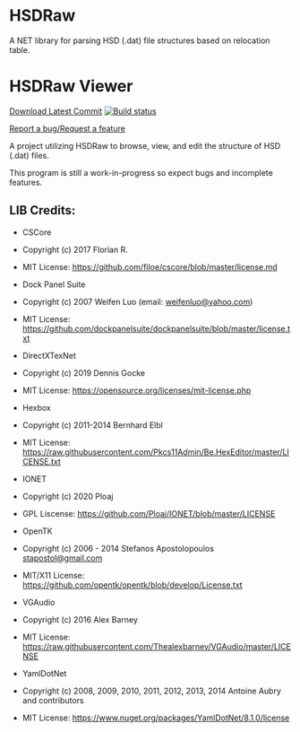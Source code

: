 # HSDRaw
A NET library for parsing HSD (.dat) file structures based on relocation table.

# HSDRaw Viewer 
[Download Latest Commit](https://github.com/Ploaj/HSDLib/releases) [![Build status](https://ci.appveyor.com/api/projects/status/s4e3eoajq9et9hen?svg=true)](https://ci.appveyor.com/project/Ploaj/hsdlib) 

[Report a bug/Request a feature](https://github.com/Ploaj/HSDLib/issues)

A project utilizing HSDRaw to browse, view, and edit the structure of HSD (.dat) files.

This program is still a work-in-progress so expect bugs and incomplete features.


## LIB Credits:

* CSCore
* Copyright (c) 2017 Florian R.
* MIT License: https://github.com/filoe/cscore/blob/master/license.md


* Dock Panel Suite
* Copyright (c) 2007 Weifen Luo (email: weifenluo@yahoo.com)
* MIT License: https://github.com/dockpanelsuite/dockpanelsuite/blob/master/license.txt


* DirectXTexNet
* Copyright (c) 2019 Dennis Gocke
* MIT License: https://opensource.org/licenses/mit-license.php


* Hexbox
* Copyright (c) 2011-2014 Bernhard Elbl
* MIT License: https://raw.githubusercontent.com/Pkcs11Admin/Be.HexEditor/master/LICENSE.txt


* IONET
* Copyright (c) 2020 Ploaj
* GPL Liscense: https://github.com/Ploaj/IONET/blob/master/LICENSE


* OpenTK
* Copyright (c) 2006 - 2014 Stefanos Apostolopoulos stapostol@gmail.com
* MIT/X11 License: https://github.com/opentk/opentk/blob/develop/License.txt


* VGAudio
* Copyright (c) 2016 Alex Barney
* MIT License: https://raw.githubusercontent.com/Thealexbarney/VGAudio/master/LICENSE


* YamlDotNet
* Copyright (c) 2008, 2009, 2010, 2011, 2012, 2013, 2014 Antoine Aubry and contributors
* MIT License: https://www.nuget.org/packages/YamlDotNet/8.1.0/license